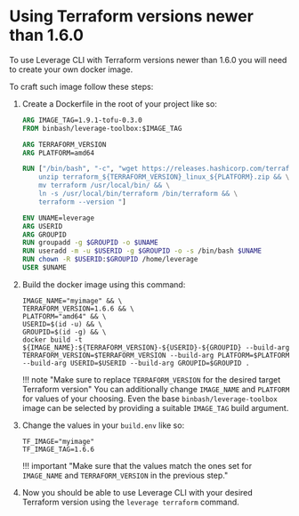 # Using Terraform versions newer than 1.6.0

To use Leverage CLI with Terraform versions newer than 1.6.0 you will need to create your own docker image.

To craft such image follow these steps:

1. Create a Dockerfile in the root of your project like so:  
    ``` dockerfile
    ARG IMAGE_TAG=1.9.1-tofu-0.3.0
    FROM binbash/leverage-toolbox:$IMAGE_TAG

    ARG TERRAFORM_VERSION
    ARG PLATFORM=amd64

    RUN ["/bin/bash", "-c", "wget https://releases.hashicorp.com/terraform/${TERRAFORM_VERSION}/terraform_${TERRAFORM_VERSION}_linux_${PLATFORM}.zip && \
        unzip terraform_${TERRAFORM_VERSION}_linux_${PLATFORM}.zip && \
        mv terraform /usr/local/bin/ && \
        ln -s /usr/local/bin/terraform /bin/terraform && \
        terraform --version "]

    ENV UNAME=leverage
    ARG USERID
    ARG GROUPID
    RUN groupadd -g $GROUPID -o $UNAME
    RUN useradd -m -u $USERID -g $GROUPID -o -s /bin/bash $UNAME
    RUN chown -R $USERID:$GROUPID /home/leverage
    USER $UNAME
    ```

2. Build the docker image using this command:  
    ``` { .bash .copy }
    IMAGE_NAME="myimage" && \
    TERRAFORM_VERSION=1.6.6 && \
    PLATFORM="amd64" && \
    USERID=$(id -u) && \
    GROUPID=$(id -g) && \
    docker build -t ${IMAGE_NAME}:${TERRAFORM_VERSION}-${USERID}-${GROUPID} --build-arg TERRAFORM_VERSION=$TERRAFORM_VERSION --build-arg PLATFORM=$PLATFORM --build-arg USERID=$USERID --build-arg GROUPID=$GROUPID .
    ```

    !!! note "Make sure to replace `TERRAFORM_VERSION` for the desired target Terraform version"
        You can additionally change `IMAGE_NAME` and `PLATFORM` for values of your choosing.
        Even the base `binbash/leverage-toolbox` image can be selected by providing a suitable `IMAGE_TAG` build argument.

3. Change the values in your `build.env` like so:  
    ``` env
    TF_IMAGE="myimage"
    TF_IMAGE_TAG=1.6.6
    ```

    !!! important "Make sure that the values match the ones set for `IMAGE_NAME` and `TERRAFORM_VERSION` in the previous step."

4. Now you should be able to use Leverage CLI with your desired Terraform version using the `leverage terraform` command.
